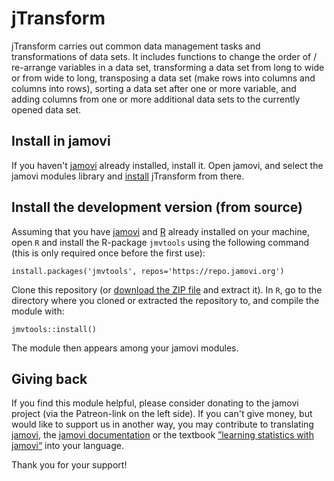 # jTransform

jTransform carries out common data management tasks and transformations of data
sets. It includes functions to change the order of / re-arrange variables in a
data set, transforming a data set from long to wide or from wide to long,
transposing a data set (make rows into columns and columns into rows), sorting
a data set after one or more variable, and adding columns from one or more
additional data sets to the currently opened data set.

<!---
<center>
<img width="300" src="https://gamlj.github.io/commons/pics/ui.png" class="img-responsive" alt="">
</center>
<br>
--->


## Install in jamovi

If you haven't [jamovi](https://www.jamovi.org/download.html) already installed,
install it. Open jamovi, and select the jamovi modules library and
[install](https://jamovi.readthedocs.io/en/latest/howto/howto_Install_modules.html)
jTransform from there.

<!---
<center>
<img width="600" src="https://gamlj.github.io/glm/install.png" class="img-responsive" alt="">
</center>
--->


## Install the development version (from source)

Assuming that you have [jamovi](https://www.jamovi.org/download.html) and 
[R](https://cloud.r-project.org/) already installed on your machine, open
`R` and install the R-package `jmvtools` using the following command (this
is only required once before the first use):

```
install.packages('jmvtools', repos='https://repo.jamovi.org')
```


Clone this repository (or [download the ZIP file](../../archive/refs/heads/main.zip)
and extract it). In `R`, go to the directory where you cloned or extracted the
repository to, and compile the module with:

```
jmvtools::install()
```

The module then appears among your jamovi modules.


## Giving back

If you find this module helpful, please consider donating to the jamovi project (via
the Patreon-link on the left side).
If you can't give money, but would like to support us in another way, you may contribute
to translating [jamovi](https://hosted.weblate.org/engage/jamovi/), the
[jamovi documentation](https://hosted.weblate.org/engage/jamovidocs/) or the textbook
[”learning statistics with jamovi“](https://hosted.weblate.org/engage/jamovi/) into your
language.

Thank you for your support!
